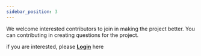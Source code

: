 ```yaml
---
sidebar_position: 3
---
```


We welcome interested contributors to join in making the project better. You can contributing in creating questions for the project.

if you are interested, please **[Login](../src/pages/login.js)** here
